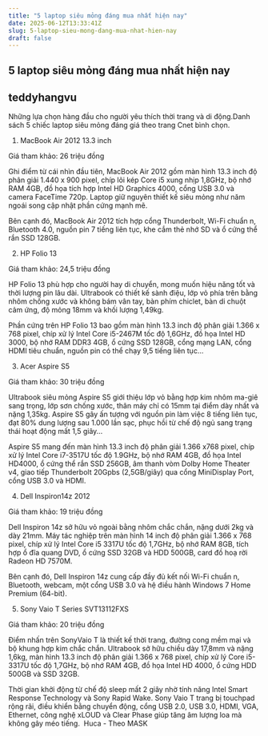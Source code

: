 ```yaml
---
title: "5 laptop siêu mỏng đáng mua nhất hiện nay"
date: 2025-06-12T13:33:41Z
slug: 5-laptop-sieu-mong-dang-mua-nhat-hien-nay
draft: false
---
```


## 5 laptop siêu mỏng đáng mua nhất hiện nay

## teddyhangvu

Những lựa chọn hàng đầu cho người yêu thích thời trang và di động.​Danh sách 5 chiếc laptop siêu mỏng đáng giá theo trang Cnet bình chọn.
 
1. MacBook Air 2012 13.3 inch
 
Giá tham khảo: 26 triệu đồng
 
Ghi điểm từ cái nhìn đầu tiên, MacBook Air 2012 gồm màn hình 13.3 inch độ phân giải 1.440 x 900 pixel, chíp lõi kép Core i5 xung nhịp 1,8GHz, bộ nhớ RAM 4GB, đồ họa tích hợp Intel HD Graphics 4000, cổng USB 3.0 và camera FaceTime 720p. Laptop giữ nguyên thiết kế siêu mỏng như năm ngoái song cập nhật phần cứng mạnh mẽ.
 
Bên cạnh đó, MacBook Air 2012 tích hợp cổng Thunderbolt, Wi-Fi chuẩn n, Bluetooth 4.0, nguồn pin 7 tiếng liên tục, khe cắm thẻ nhớ SD và ổ cứng thể rắn SSD 128GB. 
 

 
2. HP Folio 13
 
Giá tham khảo: 24,5 triệu đồng
 
HP Folio 13 phù hợp cho người hay di chuyển, mong muốn hiệu năng tốt và thời lượng pin lâu dài. Ultrabook có thiết kế sành điệu, lớp vỏ phía trên bằng nhôm chống xước và không bám vân tay, bàn phím chiclet, bàn di chuột cảm ứng, độ mỏng 18mm và khối lượng 1,49kg.
 
Phần cứng trên HP Folio 13 bao gồm màn hình 13.3 inch độ phân giải 1.366 x 768 pixel, chíp xử lý Intel Core i5-2467M tốc độ 1,6GHz, đồ họa Intel HD 3000, bộ nhớ RAM DDR3 4GB, ổ cứng SSD 128GB, cổng mạng LAN, cổng HDMI tiêu chuẩn, nguồn pin có thể chạy 9,5 tiếng liên tục…
 

 
3. Acer Aspire S5
 
Giá tham khảo: 30 triệu đồng
 
Ultrabook siêu mỏng Aspire S5 giới thiệu lớp vỏ bằng hợp kim nhôm ma-giê sang trọng, lớp sơn chống xước, thân máy chỉ có 15mm tại điểm dày nhất và nặng 1,35kg. Aspire S5 gây ấn tượng với nguồn pin làm việc 8 tiếng liên tục, đạt 80% dung lượng sau 1.000 lần sạc, phục hồi từ chế độ ngủ sang trạng thái hoạt động mất 1,5 giây...
 
Aspire S5 mang đến màn hình 13.3 inch độ phân giải 1.366 x768 pixel, chíp xử lý Intel Core i7-3517U tốc độ 1.9GHz, bộ nhớ RAM 4GB, đồ họa Intel HD4000, ổ cứng thể rắn SSD 256GB, âm thanh vòm Dolby Home Theater v4, giao tiếp Thunderbolt 20Gpbs (2,5GB/giây) qua cổng MiniDisplay Port, cổng USB 3.0 và HDMI.
 

 
4. Dell Inspiron14z 2012
 
Giá tham khảo: 19 triệu đồng
 
Dell Inspiron 14z sở hữu vỏ ngoài bằng nhôm chắc chắn, nặng dưới 2kg và dày 21mm. Máy tác nghiệp trên màn hình 14 inch độ phân giải 1.366 x 768 pixel, chíp xử lý Intel Core i5 3317U tốc độ 1,7GHz, bộ nhớ RAM 8GB, tích hợp ổ đĩa quang DVD, ổ cứng SSD 32GB và HDD 500GB, card đồ hoạ rời Radeon HD 7570M.
 
Bên cạnh đó, Dell Inspiron 14z cung cấp đầy đủ kết nối Wi-Fi chuẩn n, Bluetooth, webcam, một cổng USB 3.0 và hệ điều hành Windows 7 Home Premium (64-bit).
 

 
5. Sony Vaio T Series SVT13112FXS
 
Giá tham khảo: 20 triệu đồng
 
Điểm nhấn trên SonyVaio T là thiết kế thời trang, đường cong mềm mại và bộ khung hợp kim chắc chắn. Ultrabook sở hữu chiều dày 17,8mm và nặng 1,6kg, màn hình 13.3 inch độ phân giải 1.366 x 768 pixel, chíp xử lý Core i5-3317U tốc độ 1,7GHz, bộ nhớ RAM 4GB, đồ họa Intel HD 4000, ổ cứng HDD 500GB và SSD 32GB.
 
Thời gian khởi động từ chế độ sleep mất 2 giây nhờ tính năng Intel Smart Response Technology và Sony Rapid Wake. Sony Vaio T trang bị touchpad rộng rãi, điều khiển bằng chuyển động, cổng USB 2.0, USB 3.0, HDMI, VGA, Ethernet, công nghệ xLOUD và Clear Phase giúp tăng âm lượng loa mà không gây méo tiếng.
 ​
Huca - Theo MASK​